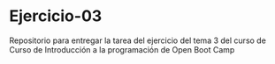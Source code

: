# Ejercicio-03
Repositorio para entregar la tarea del ejercicio del tema 3 del curso de Curso de Introducción a la programación de Open Boot Camp
